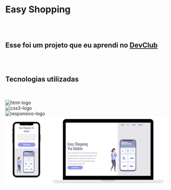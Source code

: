 <h1> Easy Shopping</h1>
<br>
<br>
<h2>Esse foi um projeto que eu aprendi no <a href="https://rodolfomori.com.br/devclub" >DevClub</a></h2>
<br>
<br>
<h2>Tecnologias utilizadas</h2>
<br>
<br>
<img src="https://img.shields.io/badge/HTML5-E34F26?style=for-the-badge&logo=html5&logoColor=white" alt="html-logo">
<br>
<img src="https://img.shields.io/badge/CSS3-1572B6?style=for-the-badge&logo=css3&logoColor=white" alt="css3-logo">
<br>
<img src="https://static.vecteezy.com/ti/vetor-gratis/p3/2206155-responsive-design-icon-gr%C3%A1tis-vetor.jpg" alt="responsivo-logo" width=80px height=50px>
<img src="assest/Desktopecelular.png">





